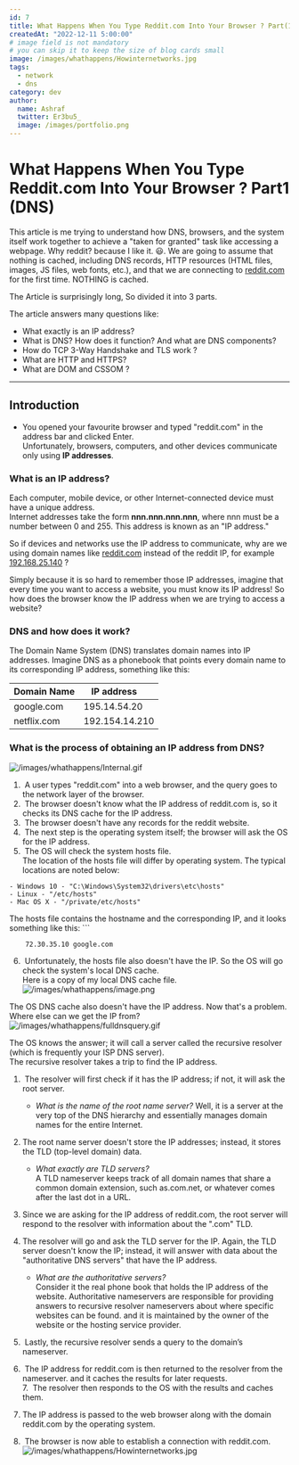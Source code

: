 ```yaml
---
id: 7
title: What Happens When You Type Reddit.com Into Your Browser ? Part(1) (DNS)
createdAt: "2022-12-11 5:00:00"
# image field is not mandatory
# you can skip it to keep the size of blog cards small
image: /images/whathappens/Howinternetworks.jpg
tags:
  - network
  - dns
category: dev
author:
  name: Ashraf
  twitter: Er3bu5_
  image: /images/portfolio.png
---
```


# What Happens When You Type Reddit.com Into Your Browser ? Part1 (DNS)

This article is me trying to understand how DNS, browsers, and the system itself work together to achieve a "taken for granted" task like accessing a webpage. Why reddit? because I like it. 😃.
We are going to assume that nothing is cached, including DNS records, HTTP resources (HTML files, images, JS files, web fonts, etc.), and that we are connecting to [reddit.com](http://reddit.com) for the first time. NOTHING is cached.

The Article is surprisingly long, So divided it into 3 parts.

The article answers many questions like:  
* What exactly is an IP address?  
* What  is DNS? How does it function? And what are DNS components?  
* How do TCP 3-Way Handshake and TLS work ?
* What are HTTP and HTTPS?  
* What are DOM and CSSOM ? 
---  
## Introduction  
- You opened your favourite browser and typed "reddit.com" in the address bar and clicked Enter.  
Unfortunately, browsers, computers, and other devices communicate only using **IP addresses**.
### What is an IP address?  
Each computer, mobile device, or other Internet-connected device must have a unique address.  
Internet addresses take the form **nnn.nnn.nnn.nnn**, where nnn must be a number between 0 and 255.
This address is known as an "IP address."

So if devices and networks use the IP address to communicate, why are we using domain names like [reddit.com](http://reddit.com) instead of the reddit IP, for example [192.168.25.140](http://192.168.25.140) ?

Simply because it is so hard to remember those IP addresses, imagine that every time you want to access a website, you must know its IP address! 
So how does the browser know the IP address when we are trying to access a website?

### DNS and how does it work?  
The Domain Name System (DNS) translates domain names into IP addresses. Imagine DNS as a phonebook that points every domain name to its corresponding IP address, something like this:

| Domain Name | IP address     |  
| ----------- | -------------- |  
| google.com  | 195.14.54.20   |  
| netflix.com | 192.154.14.210 |

### What is the process of obtaining an IP address from DNS?   
![/images/whathappens/Internal.gif](/images/whathappens/Internal.gif)
1.  A user types "reddit.com" into a web browser, and the query goes to the network layer of the browser.  
2.  The browser doesn't know what the IP address of reddit.com is, so it checks its DNS cache for the IP address.  
3.  The browser doesn't have any records for the reddit website.  
4.  The next step is the operating system itself; the browser will ask the OS for the IP address.  
5.  The OS will check the system hosts file.  
The location of the hosts file will differ by operating system. The typical locations are noted below:  
```
- Windows 10 - "C:\Windows\System32\drivers\etc\hosts"  
- Linux - "/etc/hosts"  
- Mac OS X - "/private/etc/hosts" 
```
The hosts file contains the hostname and the corresponding IP, and it looks something like this:  ```
```
    72.30.35.10 google.com  
```
6.  Unfortunately, the hosts file also doesn't have the IP. So the OS will go check the system's local DNS cache.  
Here is a copy of my local DNS cache file.  
![/images/whathappens/image.png](/images/whathappens/image.png)

The OS DNS cache also doesn't have the IP address. Now that's a problem. Where else can we get the IP from?  
![/images/whathappens/fulldnsquery.gif](/images/whathappens/fulldnsquery.gif)


The OS knows the answer; it will call a server called the recursive resolver (which is frequently your ISP DNS server).  
The recursive resolver takes a trip to find the IP address.  
1.  The resolver will first check if it has the IP address; if not, it will ask the root server.  
	 - *What is the name of the root name server?*
		 Well, it is a server at the very top of the DNS hierarchy and essentially manages domain names for the entire Internet.  

2. The root name server doesn't store the IP addresses; instead, it stores the TLD (top-level domain) data.  
	- *What exactly are TLD servers?*  
		A TLD nameserver keeps track of all domain names that share a common domain extension, such as.com.net, or whatever comes after the last dot in a URL.  
3. Since we are asking for the IP address of reddit.com, the root server will respond to the resolver with information about the ".com" TLD.  
4. The resolver will go and ask the TLD server for the IP. Again, the TLD server doesn't know the IP; instead, it will answer with data about the "authoritative DNS servers" that have the IP address.  
	* *What are the authoritative servers?*  
		Consider it the real phone book that holds the IP address of the website. Authoritative nameservers are responsible for providing answers to recursive resolver nameservers about where specific websites can be found. and it is maintained by the owner of the website or the hosting service provider.  
5.  Lastly, the recursive resolver sends a query to the domain’s nameserver.  
6.  The IP address for reddit.com is then returned to the resolver from the nameserver. and it caches the results for later requests.  
7.  The resolver then responds to the OS with the results and caches them.  
8. The IP address is passed to the web browser along with the domain reddit.com by the operating system.  
9.  The browser is now able to establish a connection with reddit.com.  
![/images/whathappens/Howinternetworks.jpg](/images/whathappens/Howinternetworks.jpg)




